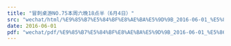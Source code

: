 ```yaml
---
title: "冒刺桌游NO.75本周六晚18点半（6月4日）"
src: "wechat/html/%E9%85%B7%E5%84%BF%E8%AE%BA%E5%9D%9B_2016-06-01_%E5%86%92%E5%88%BA%E6%A1%8C%E6%B8%B8NO.75%E6%9C%AC%E5%91%A8%E5%85%AD%E6%99%9A18%E7%82%B9%E5%8D%8A%EF%BC%886%E6%9C%884%E6%97%A5%EF%BC%89.html"
date: 2016-06-01
pdf: "wechat/pdf/%E9%85%B7%E5%84%BF%E8%AE%BA%E5%9D%9B_2016-06-01_%E5%86%92%E5%88%BA%E6%A1%8C%E6%B8%B8NO.75%E6%9C%AC%E5%91%A8%E5%85%AD%E6%99%9A18%E7%82%B9%E5%8D%8A%EF%BC%886%E6%9C%884%E6%97%A5%EF%BC%89.pdf"
---
```

